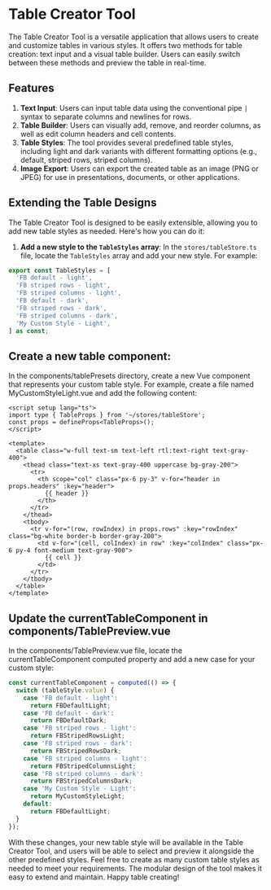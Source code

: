 # Table Creator Tool

The Table Creator Tool is a versatile application that allows users to create and customize tables in various styles. It offers two methods for table creation: text input and a visual table builder. Users can easily switch between these methods and preview the table in real-time.

## Features

1. **Text Input**: Users can input table data using the conventional pipe `|` syntax to separate columns and newlines for rows.
2. **Table Builder**: Users can visually add, remove, and reorder columns, as well as edit column headers and cell contents.
3. **Table Styles**: The tool provides several predefined table styles, including light and dark variants with different formatting options (e.g., default, striped rows, striped columns).
4. **Image Export**: Users can export the created table as an image (PNG or JPEG) for use in presentations, documents, or other applications.

## Extending the Table Designs

The Table Creator Tool is designed to be easily extensible, allowing you to add new table styles as needed. Here's how you can do it:

1. **Add a new style to the `TableStyles` array**: In the `stores/tableStore.ts` file, locate the `TableStyles` array and add your new style. For example:

```typescript
export const TableStyles = [
  'FB default - light',
  'FB striped rows - light',
  'FB striped columns - light',
  'FB default - dark',
  'FB striped rows - dark',
  'FB striped columns - dark',
  'My Custom Style - Light',
] as const;
```

## Create a new table component: 
In the components/tablePresets directory, create a new Vue component that represents your custom table style. For example, create a file named MyCustomStyleLight.vue and add the following content:

```vue
<script setup lang="ts">
import type { TableProps } from '~/stores/tableStore';
const props = defineProps<TableProps>();
</script>

<template>
  <table class="w-full text-sm text-left rtl:text-right text-gray-400">
    <thead class="text-xs text-gray-400 uppercase bg-gray-200">
      <tr>
        <th scope="col" class="px-6 py-3" v-for="header in props.headers" :key="header">
          {{ header }}
        </th>
      </tr>
    </thead>
    <tbody>
      <tr v-for="(row, rowIndex) in props.rows" :key="rowIndex" class="bg-white border-b border-gray-200">
        <td v-for="(cell, colIndex) in row" :key="colIndex" class="px-6 py-4 font-medium text-gray-900">
          {{ cell }}
        </td>
      </tr>
    </tbody>
  </table>
</template>
```

## Update the currentTableComponent in components/TablePreview.vue
In the components/TablePreview.vue file, locate the currentTableComponent computed property and add a new case for your custom style:

```ts
const currentTableComponent = computed(() => {
  switch (tableStyle.value) {
    case 'FB default - light':
      return FBDefaultLight;
    case 'FB default - dark':
      return FBDefaultDark;
    case 'FB striped rows - light':
      return FBStripedRowsLight;
    case 'FB striped rows - dark':
      return FBStripedRowsDark;
    case 'FB striped columns - light':
      return FBStripedColumnsLight;
    case 'FB striped columns - dark':
      return FBStripedColumnsDark;
    case 'My Custom Style - Light':
      return MyCustomStyleLight;
    default:
      return FBDefaultLight;
  }
});
```

With these changes, your new table style will be available in the Table Creator Tool, and users will be able to select and preview it alongside the other predefined styles.
Feel free to create as many custom table styles as needed to meet your requirements. The modular design of the tool makes it easy to extend and maintain.
Happy table creating!
